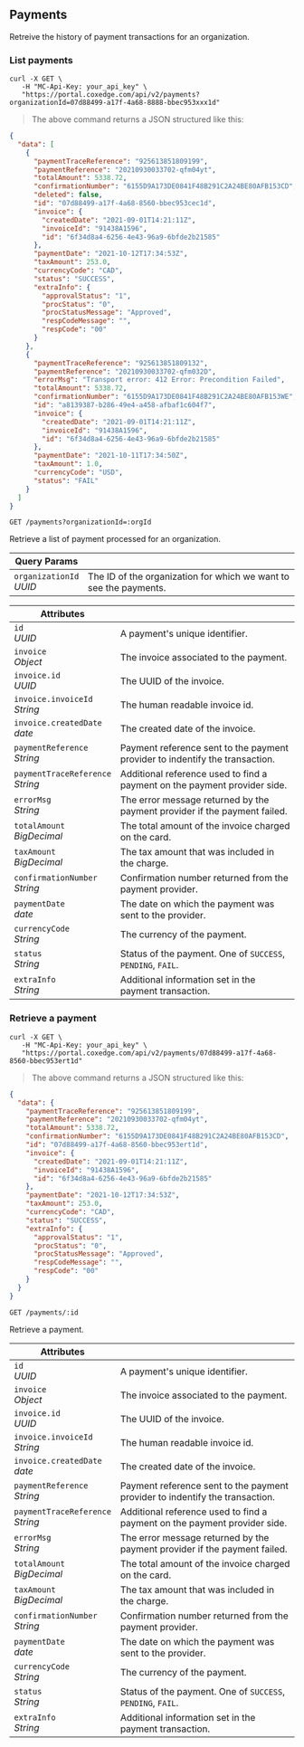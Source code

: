 ## Payments

Retreive the history of payment transactions for an organization.

<!-------------------- LIST PAYMENTS -------------------->

### List payments

```shell
curl -X GET \
   -H "MC-Api-Key: your_api_key" \
   "https://portal.coxedge.com/api/v2/payments?organizationId=07d88499-a17f-4a68-8888-bbec953xxx1d"
```
> The above command returns a JSON structured like this:

```json
{
  "data": [
    {
      "paymentTraceReference": "925613851809199",
      "paymentReference": "20210930033702-qfm04yt",
      "totalAmount": 5338.72,
      "confirmationNumber": "6155D9A173DE0841F48B291C2A24BE80AFB153CD",
      "deleted": false,
      "id": "07d88499-a17f-4a68-8560-bbec953cec1d",
      "invoice": {
        "createdDate": "2021-09-01T14:21:11Z",
        "invoiceId": "91438A1596",
        "id": "6f34d8a4-6256-4e43-96a9-6bfde2b21585"
      },
      "paymentDate": "2021-10-12T17:34:53Z",
      "taxAmount": 253.0,
      "currencyCode": "CAD",
      "status": "SUCCESS",
      "extraInfo": {
        "approvalStatus": "1",
        "procStatus": "0",
        "procStatusMessage": "Approved",
        "respCodeMessage": "",
        "respCode": "00"
      }
    },
    {
      "paymentTraceReference": "925613851809132",
      "paymentReference": "20210930033702-qfm032D",
      "errorMsg": "Transport error: 412 Error: Precondition Failed",
      "totalAmount": 5338.72,
      "confirmationNumber": "6155D9A173DE0841F48B291C2A24BE80AFB153WE",
      "id": "a8139387-b286-49e4-a458-afbaf1c604f7",
      "invoice": {
        "createdDate": "2021-09-01T14:21:11Z",
        "invoiceId": "91438A1596",
        "id": "6f34d8a4-6256-4e43-96a9-6bfde2b21585"
      },
      "paymentDate": "2021-10-11T17:34:50Z",
      "taxAmount": 1.0,
      "currencyCode": "USD",
      "status": "FAIL"
    }
  ]
}
```

<code>GET /payments?organizationId=:orgId</code>

Retrieve a list of payment processed for an organization.

Query Params | &nbsp;
---- | -----------
`organizationId`<br/>*UUID* | The ID of the organization for which we want to see the payments.

Attributes | &nbsp;
------- | -----------
`id`<br/>*UUID* | A payment's unique identifier.
`invoice`<br/>*Object* | The invoice associated to the payment.
`invoice.id`<br/>*UUID* | The UUID of the invoice.
`invoice.invoiceId`<br/>*String* | The human readable invoice id.
`invoice.createdDate`<br/>*date* | The created date of the invoice.
`paymentReference`<br/>*String* | Payment reference sent to the payment provider to indentify the transaction.
`paymentTraceReference`<br/>*String* | Additional reference used to find a payment on the payment provider side.
`errorMsg`<br/>*String* | The error message returned by the payment provider if the payment failed.
`totalAmount`<br/>*BigDecimal* | The total amount of the invoice charged on the card.
`taxAmount`<br/>*BigDecimal* | The tax amount that was included in the charge.
`confirmationNumber`<br/>*String* | Confirmation number returned from the payment provider.
`paymentDate`<br/>*date* | The date on which the payment was sent to the provider.
`currencyCode`<br/>*String* | The currency of the payment.
`status`<br/>*String* | Status of the payment. One of `SUCCESS`, `PENDING`, `FAIL`.
`extraInfo`</br>*String*| Additional information set in the payment transaction.


<!-------------------- RETRIEVE A PAYMENT -------------------->

### Retrieve a payment

```shell
curl -X GET \
   -H "MC-Api-Key: your_api_key" \
   "https://portal.coxedge.com/api/v2/payments/07d88499-a17f-4a68-8560-bbec953ert1d"
```
> The above command returns a JSON structured like this:

```json
{
  "data": {
    "paymentTraceReference": "925613851809199",
    "paymentReference": "20210930033702-qfm04yt",
    "totalAmount": 5338.72,
    "confirmationNumber": "6155D9A173DE0841F48B291C2A24BE80AFB153CD",
    "id": "07d88499-a17f-4a68-8560-bbec953ert1d",
    "invoice": {
      "createdDate": "2021-09-01T14:21:11Z",
      "invoiceId": "91438A1596",
      "id": "6f34d8a4-6256-4e43-96a9-6bfde2b21585"
    },
    "paymentDate": "2021-10-12T17:34:53Z",
    "taxAmount": 253.0,
    "currencyCode": "CAD",
    "status": "SUCCESS",
    "extraInfo": {
      "approvalStatus": "1",
      "procStatus": "0",
      "procStatusMessage": "Approved",
      "respCodeMessage": "",
      "respCode": "00"
    }
  }
}
```

<code>GET /payments/:id</code>

Retrieve a payment.

Attributes | &nbsp;
------- | -----------
`id`<br/>*UUID* | A payment's unique identifier.
`invoice`<br/>*Object* | The invoice associated to the payment.
`invoice.id`<br/>*UUID* | The UUID of the invoice.
`invoice.invoiceId`<br/>*String* | The human readable invoice id.
`invoice.createdDate`<br/>*date* | The created date of the invoice.
`paymentReference`<br/>*String* | Payment reference sent to the payment provider to indentify the transaction.
`paymentTraceReference`<br/>*String* | Additional reference used to find a payment on the payment provider side.
`errorMsg`<br/>*String* | The error message returned by the payment provider if the payment failed.
`totalAmount`<br/>*BigDecimal* | The total amount of the invoice charged on the card.
`taxAmount`<br/>*BigDecimal* | The tax amount that was included in the charge.
`confirmationNumber`<br/>*String* | Confirmation number returned from the payment provider.
`paymentDate`<br/>*date* | The date on which the payment was sent to the provider.
`currencyCode`<br/>*String* | The currency of the payment.
`status`<br/>*String* | Status of the payment. One of `SUCCESS`, `PENDING`, `FAIL`.
`extraInfo`</br>*String*| Additional information set in the payment transaction.
